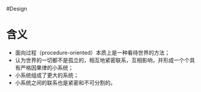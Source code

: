 #Design 
# 含义
- 面向过程（procedure-oriented）本质上是一种看待世界的方法；
- 认为世界的一切都不是孤立的，相互地紧密联系，互相影响，并形成一个个具有严格因果律的小系统；
- 小系统组成了更大的系统；
- 小系统之间的联系也是紧密和不可分割的。